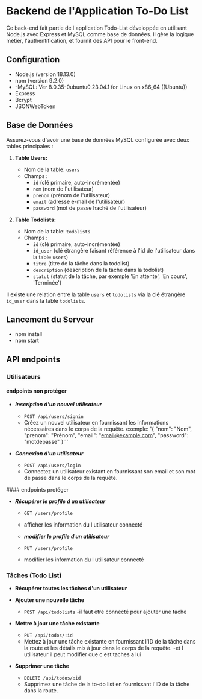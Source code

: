 # Backend de l'Application To-Do List

Ce back-end fait partie de l'application Todo-List développée en utilisant Node.js avec Express et MySQL comme base de données. Il gère la logique métier, l'authentification, et fournit des API pour le front-end.

## Configuration

- Node.js (version 18.13.0)
- npm (version 9.2.0)
- -MySQL: Ver 8.0.35-0ubuntu0.23.04.1 for Linux on x86_64 ((Ubuntu))
- Express
- Bcrypt
- JSONWebToken

## Base de Données

Assurez-vous d'avoir une base de données MySQL configurée avec deux tables principales :

1. **Table Users:**

   - Nom de la table: `users`
   - Champs :
     - `id` (clé primaire, auto-incrémentée)
     - `nom` (nom de l'utilisateur)
     - `prenom` (prénom de l'utilisateur)
     - `email` (adresse e-mail de l'utilisateur)
     - `password` (mot de passe haché de l'utilisateur)

2. **Table Todolists:**
   - Nom de la table: `todolists`
   - Champs :
     - `id` (clé primaire, auto-incrémentée)
     - `id_user` (clé étrangère faisant référence à l'id de l'utilisateur dans la table `users`)
     - `titre` (titre de la tâche dans la todolist)
     - `description` (description de la tâche dans la todolist)
     - `statut` (statut de la tâche, par exemple 'En attente', 'En cours', 'Terminée')

Il existe une relation entre la table `users` et `todolists` via la clé étrangère `id_user` dans la table `todolists`.

## Lancement du Serveur

- npm install
- npm start

## API endpoints

### Utilisateurs

#### endpoints non protéger

- **_Inscription d'un nouvel utilisateur_**

  - `POST /api/users/signin`
  - Créez un nouvel utilisateur en fournissant les informations nécessaires dans le corps de la requête.
    exemple: '{
    "nom": "Nom",
    "prenom": "Prénom",
    "email": "email@example.com",
    "password": "motdepasse"
    }'''

- **_Connexion d'un utilisateur_**

  - `POST /api/users/login`
  - Connectez un utilisateur existant en fournissant son email et son mot de passe dans le corps de la requête.

#### endpoints protéger

- **_Récupérer le profile d un utilisateur_**

  - `GET /users/profile`
  - afficher les information du l utilisateur connecté

  - **_modifier le profile d un utilisateur_**
  - `PUT /users/profile`
  - modifier les information du l utilisateur connecté

### Tâches (Todo List)

- **Récupérer toutes les tâches d'un utilisateur**

- **Ajouter une nouvelle tâche**

  - `POST /api/todolists`
    -il faut etre connecté pour ajouter une tache

- **Mettre à jour une tâche existante**

  - `PUT /api/todos/:id`
  - Mettez à jour une tâche existante en fournissant l'ID de la tâche dans la route et les détails mis à jour dans le corps de la requête.
    -et l utilisateur il peut modifier que c est taches a lui

- **Supprimer une tâche**
  - `DELETE /api/todos/:id`
  - Supprimez une tâche de la to-do list en fournissant l'ID de la tâche dans la route.
